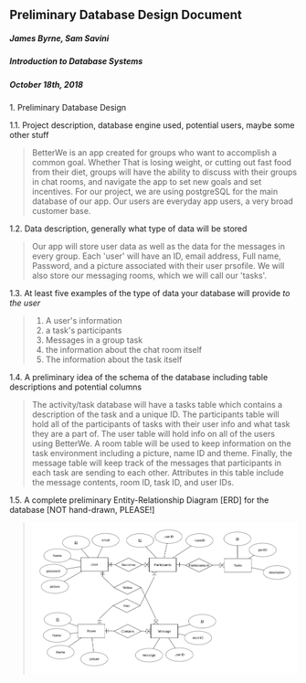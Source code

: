 ##  Preliminary Database Design Document

#####  James Byrne, Sam Savini
#####  Introduction to Database Systems
#####  October 18th, 2018

1\.  Preliminary Database Design

1.1.  Project description, database engine used, potential users, maybe some other stuff

>  BetterWe is an app created for groups who want to accomplish a common goal. Whether
>  That is losing weight, or cutting out fast food from their diet, groups will have
>  the ability to discuss with their groups in chat rooms, and navigate the app to
>  set new goals and set incentives. For our project, we are using postgreSQL for
>  the main database of our app. Our users are everyday app users, a very broad customer
>  base.

1.2.  Data description, generally what type of data will be stored

>  Our app will store user data as well as the data for the messages in every group.
>  Each 'user' will have an ID, email address, Full name, Password, and a picture
>  associated with their user prsofile. We will also store our messaging rooms, which
>  we will call our 'tasks'.

1.3.  At least five examples of the type of data your database will provide _to the user_

>  1. A user's information
>  2. a task's participants
>  3. Messages in a group task
>  4. the information about the chat room itself
>  5. The information about the task itself

1.4.  A preliminary idea of the schema of the database including table descriptions and potential columns

>  The activity/task database will have a tasks table which contains a description of the task and a unique ID. The participants table will hold all of the participants of tasks with their user info and what task they are a part of. The user table will hold info on all of the users using BetterWe. A room table will be used to keep information on the task environment including a picture, name ID and theme. Finally, the message table will keep track of the messages that participants in each task are sending to each other. Attributes in this table include the message contents, room ID, task ID, and user IDs.
 
1.5.  A complete preliminary Entity-Relationship Diagram [ERD] for the database [NOT hand-drawn, PLEASE!]

>  ![ERD](taskERD.png)
